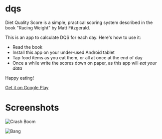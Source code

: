 dqs
===

Diet Quality Score is a simple, practical scoring system described in 
the book "Racing Weight" by Matt Fitzgerald. 

This is an app to calculate DQS for each day. Here's how to use it:

 * Read the book
 * Install this app on your under-used Android tablet
 * Tap food items as you eat them, or all at once at the end of day
 * Once a while write the scores down on paper, as this app will *eat your data*

Happy eating!

[Get it on Google Play](https://play.google.com/store/apps/details?id=lv.monkeyseemonkeydo.dqs)

Screenshots
===========

![Crash Boom](http://i.imgur.com/P7MwMWB.png)

![Bang](http://i.imgur.com/aug7yYv.png)


